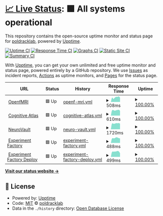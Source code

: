 # [📈 Live Status](https://poldracklab.github.io/uptime): <!--live status--> **🟩 All systems operational**

This repository contains the open-source uptime monitor and status page for [poldracklab](https://poldracklab.github.io/uptime), powered by [Upptime](https://github.com/upptime/upptime).

[![Uptime CI](https://github.com/poldracklab/uptime/workflows/Uptime%20CI/badge.svg)](https://github.com/poldracklab/uptime/actions?query=workflow%3A%22Uptime+CI%22)
[![Response Time CI](https://github.com/poldracklab/uptime/workflows/Response%20Time%20CI/badge.svg)](https://github.com/poldracklab/uptime/actions?query=workflow%3A%22Response+Time+CI%22)
[![Graphs CI](https://github.com/poldracklab/uptime/workflows/Graphs%20CI/badge.svg)](https://github.com/poldracklab/uptime/actions?query=workflow%3A%22Graphs+CI%22)
[![Static Site CI](https://github.com/poldracklab/uptime/workflows/Static%20Site%20CI/badge.svg)](https://github.com/poldracklab/uptime/actions?query=workflow%3A%22Static+Site+CI%22)
[![Summary CI](https://github.com/poldracklab/uptime/workflows/Summary%20CI/badge.svg)](https://github.com/poldracklab/uptime/actions?query=workflow%3A%22Summary+CI%22)

With [Upptime](https://upptime.js.org), you can get your own unlimited and free uptime monitor and status page, powered entirely by a GitHub repository. We use [Issues](https://github.com/poldracklab/uptime/issues) as incident reports, [Actions](https://github.com/poldracklab/uptime/actions) as uptime monitors, and [Pages](https://poldracklab.github.io/uptime) for the status page.

<!--start: status pages-->
<!-- This summary is generated by Upptime (https://github.com/upptime/upptime) -->
<!-- Do not edit this manually, your changes will be overwritten -->
<!-- prettier-ignore -->
| URL | Status | History | Response Time | Uptime |
| --- | ------ | ------- | ------------- | ------ |
| <img alt="" src="https://icons.duckduckgo.com/ip3/openfmri.org.ico" height="13"> [OpenfMRI](https://openfmri.org) | 🟩 Up | [openf-mri.yml](https://github.com/poldracklab/uptime/commits/HEAD/history/openf-mri.yml) | <details><summary><img alt="Response time graph" src="./graphs/openf-mri/response-time-week.png" height="20"> 508ms</summary><br><a href="https://poldracklab.github.io/uptime/history/openf-mri"><img alt="Response time 437" src="https://img.shields.io/endpoint?url=https%3A%2F%2Fraw.githubusercontent.com%2Fpoldracklab%2Fuptime%2FHEAD%2Fapi%2Fopenf-mri%2Fresponse-time.json"></a><br><a href="https://poldracklab.github.io/uptime/history/openf-mri"><img alt="24-hour response time 465" src="https://img.shields.io/endpoint?url=https%3A%2F%2Fraw.githubusercontent.com%2Fpoldracklab%2Fuptime%2FHEAD%2Fapi%2Fopenf-mri%2Fresponse-time-day.json"></a><br><a href="https://poldracklab.github.io/uptime/history/openf-mri"><img alt="7-day response time 508" src="https://img.shields.io/endpoint?url=https%3A%2F%2Fraw.githubusercontent.com%2Fpoldracklab%2Fuptime%2FHEAD%2Fapi%2Fopenf-mri%2Fresponse-time-week.json"></a><br><a href="https://poldracklab.github.io/uptime/history/openf-mri"><img alt="30-day response time 416" src="https://img.shields.io/endpoint?url=https%3A%2F%2Fraw.githubusercontent.com%2Fpoldracklab%2Fuptime%2FHEAD%2Fapi%2Fopenf-mri%2Fresponse-time-month.json"></a><br><a href="https://poldracklab.github.io/uptime/history/openf-mri"><img alt="1-year response time 452" src="https://img.shields.io/endpoint?url=https%3A%2F%2Fraw.githubusercontent.com%2Fpoldracklab%2Fuptime%2FHEAD%2Fapi%2Fopenf-mri%2Fresponse-time-year.json"></a></details> | <details><summary><a href="https://poldracklab.github.io/uptime/history/openf-mri">100.00%</a></summary><a href="https://poldracklab.github.io/uptime/history/openf-mri"><img alt="All-time uptime 99.65%" src="https://img.shields.io/endpoint?url=https%3A%2F%2Fraw.githubusercontent.com%2Fpoldracklab%2Fuptime%2FHEAD%2Fapi%2Fopenf-mri%2Fuptime.json"></a><br><a href="https://poldracklab.github.io/uptime/history/openf-mri"><img alt="24-hour uptime 100.00%" src="https://img.shields.io/endpoint?url=https%3A%2F%2Fraw.githubusercontent.com%2Fpoldracklab%2Fuptime%2FHEAD%2Fapi%2Fopenf-mri%2Fuptime-day.json"></a><br><a href="https://poldracklab.github.io/uptime/history/openf-mri"><img alt="7-day uptime 100.00%" src="https://img.shields.io/endpoint?url=https%3A%2F%2Fraw.githubusercontent.com%2Fpoldracklab%2Fuptime%2FHEAD%2Fapi%2Fopenf-mri%2Fuptime-week.json"></a><br><a href="https://poldracklab.github.io/uptime/history/openf-mri"><img alt="30-day uptime 100.00%" src="https://img.shields.io/endpoint?url=https%3A%2F%2Fraw.githubusercontent.com%2Fpoldracklab%2Fuptime%2FHEAD%2Fapi%2Fopenf-mri%2Fuptime-month.json"></a><br><a href="https://poldracklab.github.io/uptime/history/openf-mri"><img alt="1-year uptime 99.71%" src="https://img.shields.io/endpoint?url=https%3A%2F%2Fraw.githubusercontent.com%2Fpoldracklab%2Fuptime%2FHEAD%2Fapi%2Fopenf-mri%2Fuptime-year.json"></a></details>
| <img alt="" src="https://icons.duckduckgo.com/ip3/cognitiveatlas.org.ico" height="13"> [Cognitive Atlas](https://cognitiveatlas.org) | 🟩 Up | [cognitive-atlas.yml](https://github.com/poldracklab/uptime/commits/HEAD/history/cognitive-atlas.yml) | <details><summary><img alt="Response time graph" src="./graphs/cognitive-atlas/response-time-week.png" height="20"> 610ms</summary><br><a href="https://poldracklab.github.io/uptime/history/cognitive-atlas"><img alt="Response time 475" src="https://img.shields.io/endpoint?url=https%3A%2F%2Fraw.githubusercontent.com%2Fpoldracklab%2Fuptime%2FHEAD%2Fapi%2Fcognitive-atlas%2Fresponse-time.json"></a><br><a href="https://poldracklab.github.io/uptime/history/cognitive-atlas"><img alt="24-hour response time 651" src="https://img.shields.io/endpoint?url=https%3A%2F%2Fraw.githubusercontent.com%2Fpoldracklab%2Fuptime%2FHEAD%2Fapi%2Fcognitive-atlas%2Fresponse-time-day.json"></a><br><a href="https://poldracklab.github.io/uptime/history/cognitive-atlas"><img alt="7-day response time 610" src="https://img.shields.io/endpoint?url=https%3A%2F%2Fraw.githubusercontent.com%2Fpoldracklab%2Fuptime%2FHEAD%2Fapi%2Fcognitive-atlas%2Fresponse-time-week.json"></a><br><a href="https://poldracklab.github.io/uptime/history/cognitive-atlas"><img alt="30-day response time 468" src="https://img.shields.io/endpoint?url=https%3A%2F%2Fraw.githubusercontent.com%2Fpoldracklab%2Fuptime%2FHEAD%2Fapi%2Fcognitive-atlas%2Fresponse-time-month.json"></a><br><a href="https://poldracklab.github.io/uptime/history/cognitive-atlas"><img alt="1-year response time 484" src="https://img.shields.io/endpoint?url=https%3A%2F%2Fraw.githubusercontent.com%2Fpoldracklab%2Fuptime%2FHEAD%2Fapi%2Fcognitive-atlas%2Fresponse-time-year.json"></a></details> | <details><summary><a href="https://poldracklab.github.io/uptime/history/cognitive-atlas">100.00%</a></summary><a href="https://poldracklab.github.io/uptime/history/cognitive-atlas"><img alt="All-time uptime 99.70%" src="https://img.shields.io/endpoint?url=https%3A%2F%2Fraw.githubusercontent.com%2Fpoldracklab%2Fuptime%2FHEAD%2Fapi%2Fcognitive-atlas%2Fuptime.json"></a><br><a href="https://poldracklab.github.io/uptime/history/cognitive-atlas"><img alt="24-hour uptime 100.00%" src="https://img.shields.io/endpoint?url=https%3A%2F%2Fraw.githubusercontent.com%2Fpoldracklab%2Fuptime%2FHEAD%2Fapi%2Fcognitive-atlas%2Fuptime-day.json"></a><br><a href="https://poldracklab.github.io/uptime/history/cognitive-atlas"><img alt="7-day uptime 100.00%" src="https://img.shields.io/endpoint?url=https%3A%2F%2Fraw.githubusercontent.com%2Fpoldracklab%2Fuptime%2FHEAD%2Fapi%2Fcognitive-atlas%2Fuptime-week.json"></a><br><a href="https://poldracklab.github.io/uptime/history/cognitive-atlas"><img alt="30-day uptime 94.30%" src="https://img.shields.io/endpoint?url=https%3A%2F%2Fraw.githubusercontent.com%2Fpoldracklab%2Fuptime%2FHEAD%2Fapi%2Fcognitive-atlas%2Fuptime-month.json"></a><br><a href="https://poldracklab.github.io/uptime/history/cognitive-atlas"><img alt="1-year uptime 99.51%" src="https://img.shields.io/endpoint?url=https%3A%2F%2Fraw.githubusercontent.com%2Fpoldracklab%2Fuptime%2FHEAD%2Fapi%2Fcognitive-atlas%2Fuptime-year.json"></a></details>
| <img alt="" src="https://icons.duckduckgo.com/ip3/neurovault.org.ico" height="13"> [NeuroVault](https://neurovault.org) | 🟩 Up | [neuro-vault.yml](https://github.com/poldracklab/uptime/commits/HEAD/history/neuro-vault.yml) | <details><summary><img alt="Response time graph" src="./graphs/neuro-vault/response-time-week.png" height="20"> 1720ms</summary><br><a href="https://poldracklab.github.io/uptime/history/neuro-vault"><img alt="Response time 1787" src="https://img.shields.io/endpoint?url=https%3A%2F%2Fraw.githubusercontent.com%2Fpoldracklab%2Fuptime%2FHEAD%2Fapi%2Fneuro-vault%2Fresponse-time.json"></a><br><a href="https://poldracklab.github.io/uptime/history/neuro-vault"><img alt="24-hour response time 1810" src="https://img.shields.io/endpoint?url=https%3A%2F%2Fraw.githubusercontent.com%2Fpoldracklab%2Fuptime%2FHEAD%2Fapi%2Fneuro-vault%2Fresponse-time-day.json"></a><br><a href="https://poldracklab.github.io/uptime/history/neuro-vault"><img alt="7-day response time 1720" src="https://img.shields.io/endpoint?url=https%3A%2F%2Fraw.githubusercontent.com%2Fpoldracklab%2Fuptime%2FHEAD%2Fapi%2Fneuro-vault%2Fresponse-time-week.json"></a><br><a href="https://poldracklab.github.io/uptime/history/neuro-vault"><img alt="30-day response time 1605" src="https://img.shields.io/endpoint?url=https%3A%2F%2Fraw.githubusercontent.com%2Fpoldracklab%2Fuptime%2FHEAD%2Fapi%2Fneuro-vault%2Fresponse-time-month.json"></a><br><a href="https://poldracklab.github.io/uptime/history/neuro-vault"><img alt="1-year response time 1577" src="https://img.shields.io/endpoint?url=https%3A%2F%2Fraw.githubusercontent.com%2Fpoldracklab%2Fuptime%2FHEAD%2Fapi%2Fneuro-vault%2Fresponse-time-year.json"></a></details> | <details><summary><a href="https://poldracklab.github.io/uptime/history/neuro-vault">100.00%</a></summary><a href="https://poldracklab.github.io/uptime/history/neuro-vault"><img alt="All-time uptime 98.65%" src="https://img.shields.io/endpoint?url=https%3A%2F%2Fraw.githubusercontent.com%2Fpoldracklab%2Fuptime%2FHEAD%2Fapi%2Fneuro-vault%2Fuptime.json"></a><br><a href="https://poldracklab.github.io/uptime/history/neuro-vault"><img alt="24-hour uptime 100.00%" src="https://img.shields.io/endpoint?url=https%3A%2F%2Fraw.githubusercontent.com%2Fpoldracklab%2Fuptime%2FHEAD%2Fapi%2Fneuro-vault%2Fuptime-day.json"></a><br><a href="https://poldracklab.github.io/uptime/history/neuro-vault"><img alt="7-day uptime 100.00%" src="https://img.shields.io/endpoint?url=https%3A%2F%2Fraw.githubusercontent.com%2Fpoldracklab%2Fuptime%2FHEAD%2Fapi%2Fneuro-vault%2Fuptime-week.json"></a><br><a href="https://poldracklab.github.io/uptime/history/neuro-vault"><img alt="30-day uptime 100.00%" src="https://img.shields.io/endpoint?url=https%3A%2F%2Fraw.githubusercontent.com%2Fpoldracklab%2Fuptime%2FHEAD%2Fapi%2Fneuro-vault%2Fuptime-month.json"></a><br><a href="https://poldracklab.github.io/uptime/history/neuro-vault"><img alt="1-year uptime 97.02%" src="https://img.shields.io/endpoint?url=https%3A%2F%2Fraw.githubusercontent.com%2Fpoldracklab%2Fuptime%2FHEAD%2Fapi%2Fneuro-vault%2Fuptime-year.json"></a></details>
| <img alt="" src="https://icons.duckduckgo.com/ip3/expfactory.org.ico" height="13"> [Experiment Factory](https://expfactory.org) | 🟩 Up | [experiment-factory.yml](https://github.com/poldracklab/uptime/commits/HEAD/history/experiment-factory.yml) | <details><summary><img alt="Response time graph" src="./graphs/experiment-factory/response-time-week.png" height="20"> 488ms</summary><br><a href="https://poldracklab.github.io/uptime/history/experiment-factory"><img alt="Response time 386" src="https://img.shields.io/endpoint?url=https%3A%2F%2Fraw.githubusercontent.com%2Fpoldracklab%2Fuptime%2FHEAD%2Fapi%2Fexperiment-factory%2Fresponse-time.json"></a><br><a href="https://poldracklab.github.io/uptime/history/experiment-factory"><img alt="24-hour response time 531" src="https://img.shields.io/endpoint?url=https%3A%2F%2Fraw.githubusercontent.com%2Fpoldracklab%2Fuptime%2FHEAD%2Fapi%2Fexperiment-factory%2Fresponse-time-day.json"></a><br><a href="https://poldracklab.github.io/uptime/history/experiment-factory"><img alt="7-day response time 488" src="https://img.shields.io/endpoint?url=https%3A%2F%2Fraw.githubusercontent.com%2Fpoldracklab%2Fuptime%2FHEAD%2Fapi%2Fexperiment-factory%2Fresponse-time-week.json"></a><br><a href="https://poldracklab.github.io/uptime/history/experiment-factory"><img alt="30-day response time 380" src="https://img.shields.io/endpoint?url=https%3A%2F%2Fraw.githubusercontent.com%2Fpoldracklab%2Fuptime%2FHEAD%2Fapi%2Fexperiment-factory%2Fresponse-time-month.json"></a><br><a href="https://poldracklab.github.io/uptime/history/experiment-factory"><img alt="1-year response time 394" src="https://img.shields.io/endpoint?url=https%3A%2F%2Fraw.githubusercontent.com%2Fpoldracklab%2Fuptime%2FHEAD%2Fapi%2Fexperiment-factory%2Fresponse-time-year.json"></a></details> | <details><summary><a href="https://poldracklab.github.io/uptime/history/experiment-factory">100.00%</a></summary><a href="https://poldracklab.github.io/uptime/history/experiment-factory"><img alt="All-time uptime 99.99%" src="https://img.shields.io/endpoint?url=https%3A%2F%2Fraw.githubusercontent.com%2Fpoldracklab%2Fuptime%2FHEAD%2Fapi%2Fexperiment-factory%2Fuptime.json"></a><br><a href="https://poldracklab.github.io/uptime/history/experiment-factory"><img alt="24-hour uptime 100.00%" src="https://img.shields.io/endpoint?url=https%3A%2F%2Fraw.githubusercontent.com%2Fpoldracklab%2Fuptime%2FHEAD%2Fapi%2Fexperiment-factory%2Fuptime-day.json"></a><br><a href="https://poldracklab.github.io/uptime/history/experiment-factory"><img alt="7-day uptime 100.00%" src="https://img.shields.io/endpoint?url=https%3A%2F%2Fraw.githubusercontent.com%2Fpoldracklab%2Fuptime%2FHEAD%2Fapi%2Fexperiment-factory%2Fuptime-week.json"></a><br><a href="https://poldracklab.github.io/uptime/history/experiment-factory"><img alt="30-day uptime 100.00%" src="https://img.shields.io/endpoint?url=https%3A%2F%2Fraw.githubusercontent.com%2Fpoldracklab%2Fuptime%2FHEAD%2Fapi%2Fexperiment-factory%2Fuptime-month.json"></a><br><a href="https://poldracklab.github.io/uptime/history/experiment-factory"><img alt="1-year uptime 99.99%" src="https://img.shields.io/endpoint?url=https%3A%2F%2Fraw.githubusercontent.com%2Fpoldracklab%2Fuptime%2FHEAD%2Fapi%2Fexperiment-factory%2Fuptime-year.json"></a></details>
| <img alt="" src="https://icons.duckduckgo.com/ip3/deploy.expfactory.org.ico" height="13"> [Experiment Factory Deploy](https://deploy.expfactory.org) | 🟩 Up | [experiment-factory-deploy.yml](https://github.com/poldracklab/uptime/commits/HEAD/history/experiment-factory-deploy.yml) | <details><summary><img alt="Response time graph" src="./graphs/experiment-factory-deploy/response-time-week.png" height="20"> 499ms</summary><br><a href="https://poldracklab.github.io/uptime/history/experiment-factory-deploy"><img alt="Response time 440" src="https://img.shields.io/endpoint?url=https%3A%2F%2Fraw.githubusercontent.com%2Fpoldracklab%2Fuptime%2FHEAD%2Fapi%2Fexperiment-factory-deploy%2Fresponse-time.json"></a><br><a href="https://poldracklab.github.io/uptime/history/experiment-factory-deploy"><img alt="24-hour response time 489" src="https://img.shields.io/endpoint?url=https%3A%2F%2Fraw.githubusercontent.com%2Fpoldracklab%2Fuptime%2FHEAD%2Fapi%2Fexperiment-factory-deploy%2Fresponse-time-day.json"></a><br><a href="https://poldracklab.github.io/uptime/history/experiment-factory-deploy"><img alt="7-day response time 499" src="https://img.shields.io/endpoint?url=https%3A%2F%2Fraw.githubusercontent.com%2Fpoldracklab%2Fuptime%2FHEAD%2Fapi%2Fexperiment-factory-deploy%2Fresponse-time-week.json"></a><br><a href="https://poldracklab.github.io/uptime/history/experiment-factory-deploy"><img alt="30-day response time 416" src="https://img.shields.io/endpoint?url=https%3A%2F%2Fraw.githubusercontent.com%2Fpoldracklab%2Fuptime%2FHEAD%2Fapi%2Fexperiment-factory-deploy%2Fresponse-time-month.json"></a><br><a href="https://poldracklab.github.io/uptime/history/experiment-factory-deploy"><img alt="1-year response time 440" src="https://img.shields.io/endpoint?url=https%3A%2F%2Fraw.githubusercontent.com%2Fpoldracklab%2Fuptime%2FHEAD%2Fapi%2Fexperiment-factory-deploy%2Fresponse-time-year.json"></a></details> | <details><summary><a href="https://poldracklab.github.io/uptime/history/experiment-factory-deploy">100.00%</a></summary><a href="https://poldracklab.github.io/uptime/history/experiment-factory-deploy"><img alt="All-time uptime 99.95%" src="https://img.shields.io/endpoint?url=https%3A%2F%2Fraw.githubusercontent.com%2Fpoldracklab%2Fuptime%2FHEAD%2Fapi%2Fexperiment-factory-deploy%2Fuptime.json"></a><br><a href="https://poldracklab.github.io/uptime/history/experiment-factory-deploy"><img alt="24-hour uptime 100.00%" src="https://img.shields.io/endpoint?url=https%3A%2F%2Fraw.githubusercontent.com%2Fpoldracklab%2Fuptime%2FHEAD%2Fapi%2Fexperiment-factory-deploy%2Fuptime-day.json"></a><br><a href="https://poldracklab.github.io/uptime/history/experiment-factory-deploy"><img alt="7-day uptime 100.00%" src="https://img.shields.io/endpoint?url=https%3A%2F%2Fraw.githubusercontent.com%2Fpoldracklab%2Fuptime%2FHEAD%2Fapi%2Fexperiment-factory-deploy%2Fuptime-week.json"></a><br><a href="https://poldracklab.github.io/uptime/history/experiment-factory-deploy"><img alt="30-day uptime 100.00%" src="https://img.shields.io/endpoint?url=https%3A%2F%2Fraw.githubusercontent.com%2Fpoldracklab%2Fuptime%2FHEAD%2Fapi%2Fexperiment-factory-deploy%2Fuptime-month.json"></a><br><a href="https://poldracklab.github.io/uptime/history/experiment-factory-deploy"><img alt="1-year uptime 99.95%" src="https://img.shields.io/endpoint?url=https%3A%2F%2Fraw.githubusercontent.com%2Fpoldracklab%2Fuptime%2FHEAD%2Fapi%2Fexperiment-factory-deploy%2Fuptime-year.json"></a></details>

<!--end: status pages-->

[**Visit our status website →**](https://poldracklab.github.io/uptime)

## 📄 License

- Powered by: [Upptime](https://github.com/upptime/upptime)
- Code: [MIT](./LICENSE) © [poldracklab](https://poldracklab.github.io/uptime)
- Data in the `./history` directory: [Open Database License](https://opendatacommons.org/licenses/odbl/1-0/)
